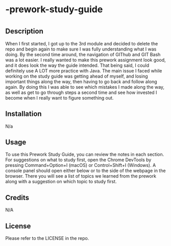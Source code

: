 # -prework-study-guide
# <Prework study guide>

## Description

When I first started, I got up to the 3rd module and decided to delete the repo and begin again to make sure I was fully understanding what I was doing. By the second time around, the navigation of GIThub and GIT Bash was a lot easier. I really wanted to make this prework assignment look good, and it does look the way the guide intended. That being said, I could definitely use A LOT more practice with Java. The main issue I faced while working on the study guide was getting ahead of myself, and losing important things along the way, then having to go back and follow along again. By doing this I was able to see which mistakes I made along the way, as well as get to go through steps a second time and see how invested I become when I really want to figure something out. 


## Installation

N/a

## Usage

To use this Prework Study Guide, you can review the notes in each section. For suggestions on what to study first, open the Chrome DevTools by pressing Command+Option+I (macOS) or Control+Shift+I (Windows). A console panel should open either below or to the side of the webpage in the browser. There you will see a list of topics we learned from the prework along with a suggestion on which topic to study first.

## Credits

N/A

## License

Please refer to the LICENSE in the repo.